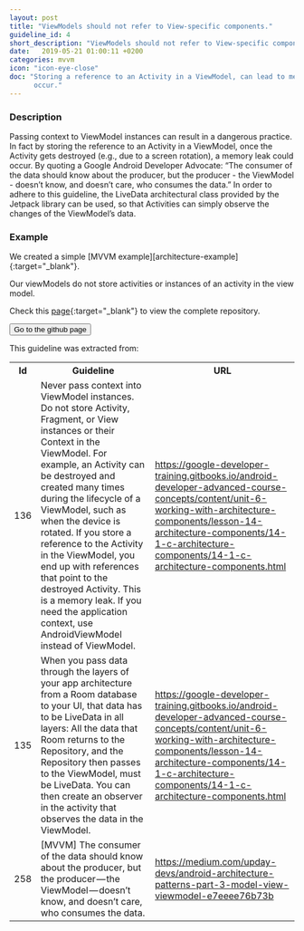 ```yaml
---
layout: post
title: "ViewModels should not refer to View-specific components."
guideline_id: 4
short_description: "ViewModels should not refer to View-specific components."
date:   2019-05-21 01:00:11 +0200
categories: mvvm
icon: "icon-eye-close"
doc: "Storing a reference to an Activity in a ViewModel, can lead to memory leaks, since the activity gets destroyed.
      occur."
---
```


<h3>Description</h3>
Passing context to ViewModel instances can result in a dangerous practice. In fact by storing the
reference to an Activity in a ViewModel, once the Activity gets
destroyed (e.g., due to a screen rotation), a memory leak could
occur. By quoting a Google Android Developer Advocate:
“The consumer of the data should know about the producer,
but the producer - the ViewModel - doesn’t know, and doesn’t
care, who consumes the data.” In order to adhere to this
guideline, the LiveData architectural class provided by the
Jetpack library can be used, so that Activities can simply
observe the changes of the ViewModel’s data.


<h3>Example</h3>
We created a simple [MVVM example][architecture-example]{:target="_blank"}.

Our viewModels do not store activities or instances of an activity in the view model.

<script src="https://gist.github.com/Geertdepont/06e30ce3516c8ad36134543c9cbfe036.js"></script>

<script src="https://gist.github.com/Geertdepont/0cf01c5b3504ad226e946d261908cf44.js"></script>

Check this [page][architecture-example]{:target="_blank"} to view the complete repository.

<a href="https://github.com/Geertdepont/bachelor_thesis/tree/master/ArchitectureExample" target="_blank"><button type="button" class="btn btn-primary btn-icon-right">Go to the github page</button></a>

This guideline was extracted from:
<table id="guidelinelinks">
  <tr>
    <th>Id</th>
    <th>Guideline</th>
    <th>URL</th>
  </tr>
    <tr>
      <td>136</td>
      <td>Never pass context into ViewModel instances. Do not store Activity, Fragment, or View instances or their Context in the ViewModel. For example, an Activity can be destroyed and created many times during the lifecycle of a ViewModel, such as when the device is rotated. If you store a reference to the Activity in the ViewModel, you end up with references that point to the destroyed Activity. This is a memory leak. If you need the application context, use AndroidViewModel instead of ViewModel.</td>
     <td><a href="https://google-developer-training.gitbooks.io/android-developer-advanced-course-concepts/content/unit-6-working-with-architecture-components/lesson-14-architecture-components/14-1-c-architecture-components/14-1-c-architecture-components.html" target="_blank">https://google-developer-training.gitbooks.io/android-developer-advanced-course-concepts/content/unit-6-working-with-architecture-components/lesson-14-architecture-components/14-1-c-architecture-components/14-1-c-architecture-components.html</a></td>
    </tr>    
    <tr>
      <td>135</td>
      <td>When you pass data through the layers of your app architecture from a Room database to your UI, that data has to be LiveData in all layers: All the data that Room returns to the Repository, and the Repository then passes to the ViewModel, must be LiveData. You can then create an observer in the activity that observes the data in the ViewModel.</td>
     <td><a href="https://google-developer-training.gitbooks.io/android-developer-advanced-course-concepts/content/unit-6-working-with-architecture-components/lesson-14-architecture-components/14-1-c-architecture-components/14-1-c-architecture-components.html" target="_blank">https://google-developer-training.gitbooks.io/android-developer-advanced-course-concepts/content/unit-6-working-with-architecture-components/lesson-14-architecture-components/14-1-c-architecture-components/14-1-c-architecture-components.html</a></td>
    </tr>   
    <tr>
      <td>258</td>
      <td>[MVVM] The consumer of the data should know about the producer, but the producer — the ViewModel — doesn’t know, and doesn’t care, who consumes the data.</td>
     <td><a href="https://medium.com/upday-devs/android-architecture-patterns-part-3-model-view-viewmodel-e7eeee76b73b" target="_blank">https://medium.com/upday-devs/android-architecture-patterns-part-3-model-view-viewmodel-e7eeee76b73b</a></td>
    </tr>    
    
</table>

[architecture-example]: https://github.com/Geertdepont/bachelor_thesis/tree/master/ArchitectureExample